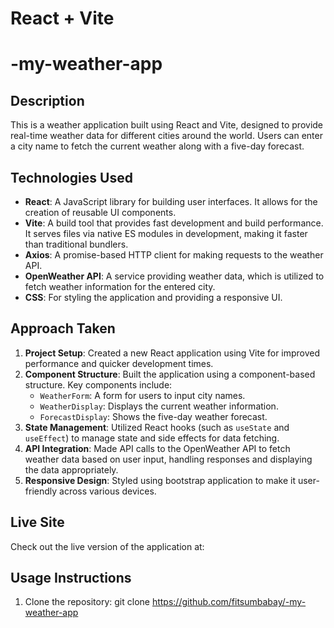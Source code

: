 # React + Vite
# -my-weather-app

## Description
This is a weather application built using React and Vite, designed to provide real-time weather data for different cities around the world. Users can enter a city name to fetch the current weather along with a five-day forecast.

## Technologies Used
- **React**: A JavaScript library for building user interfaces. It allows for the creation of reusable UI components.
- **Vite**: A build tool that provides fast development and build performance. It serves files via native ES modules in development, making it faster than traditional bundlers.
- **Axios**: A promise-based HTTP client for making requests to the weather API.
- **OpenWeather API**: A service providing weather data, which is utilized to fetch weather information for the entered city.
- **CSS**: For styling the application and providing a responsive UI.

## Approach Taken
1. **Project Setup**: Created a new React application using Vite for improved performance and quicker development times.
2. **Component Structure**: Built the application using a component-based structure. Key components include:
   - `WeatherForm`: A form for users to input city names.
   - `WeatherDisplay`: Displays the current weather information.
   - `ForecastDisplay`: Shows the five-day weather forecast.
3. **State Management**: Utilized React hooks (such as `useState` and `useEffect`) to manage state and side effects for data fetching.
4. **API Integration**: Made API calls to the OpenWeather API to fetch weather data based on user input, handling responses and displaying the data appropriately.
5. **Responsive Design**: Styled using bootstrap application to make it user-friendly across various devices.

## Live Site
Check out the live version of the application at:

## Usage Instructions
1. Clone the repository:
   git clone https://github.com/fitsumbabay/-my-weather-app



